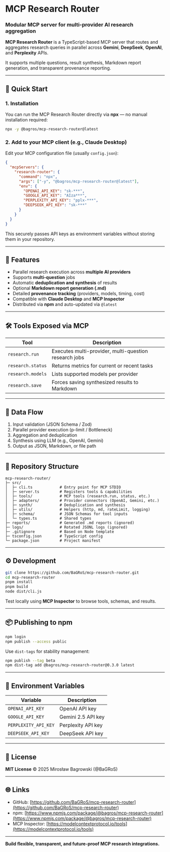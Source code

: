 # MCP Research Router

### Modular MCP server for multi-provider AI research aggregation

**MCP Research Router** is a TypeScript-based MCP server that routes and aggregates research queries in parallel across **Gemini**, **DeepSeek**, **OpenAI**, and **Perplexity** APIs.

It supports multiple questions, result synthesis, Markdown report generation, and transparent provenance reporting.

---

## 🚀 Quick Start

### 1. Installation

You can run the MCP Research Router directly via **npx** — no manual installation required:

```bash
npx -y @bagros/mcp-research-router@latest
```

### 2. Add to your MCP client (e.g., Claude Desktop)

Edit your MCP configuration file (usually `config.json`):

```json
{
  "mcpServers": {
    "research-router": {
      "command": "npx",
      "args": ["-y", "@bagros/mcp-research-router@latest"],
      "env": {
        "OPENAI_API_KEY": "sk-***",
        "GOOGLE_API_KEY": "AIza***",
        "PERPLEXITY_API_KEY": "pplx-***",
        "DEEPSEEK_API_KEY": "sk-***"
      }
    }
  }
}
```

This securely passes API keys as environment variables without storing them in your repository.

---

## 🧩 Features

* Parallel research execution across **multiple AI providers**
* Supports **multi-question** jobs
* Automatic **deduplication and synthesis** of results
* Optional **Markdown report generation (.md)**
* Detailed **provenance tracking** (providers, models, timing, cost)
* Compatible with **Claude Desktop** and **MCP Inspector**
* Distributed via **npm** and auto-updated via `@latest`

---

## 🛠️ Tools Exposed via MCP

| Tool              | Description                                           |
| ----------------- | ----------------------------------------------------- |
| `research.run`    | Executes multi-provider, multi-question research jobs |
| `research.status` | Returns metrics for current or recent tasks           |
| `research.models` | Lists supported models per provider                   |
| `research.save`   | Forces saving synthesized results to Markdown         |

---

## 🧠 Data Flow

1. Input validation (JSON Schema / Zod)
2. Parallel provider execution (p-limit / Bottleneck)
3. Aggregation and deduplication
4. Synthesis using LLM (e.g., OpenAI, Gemini)
5. Output as JSON, Markdown, or file path

---

## 📁 Repository Structure

```
mcp-research-router/
├─ src/
│  ├─ cli.ts            # Entry point for MCP STDIO
│  ├─ server.ts         # Registers tools & capabilities
│  ├─ tools/            # MCP tools (research.run, status, etc.)
│  ├─ adapters/         # Provider connectors (OpenAI, Gemini, etc.)
│  ├─ synth/            # Deduplication and synthesis
│  ├─ utils/            # Helpers (http, md, rateLimit, logging)
│  ├─ schema/           # JSON Schemas for tool inputs
│  └─ types.ts          # Shared types
├─ reports/             # Generated .md reports (ignored)
├─ logs/                # Rotated JSONL logs (ignored)
├─ .gitignore           # Based on Node template
├─ tsconfig.json        # TypeScript config
└─ package.json         # Project manifest
```

---

## ⚙️ Development

```bash
git clone https://github.com/BaGRoS/mcp-research-router.git
cd mcp-research-router
pnpm install
pnpm build
node dist/cli.js
```

Test locally using **MCP Inspector** to browse tools, schemas, and results.

---

## 📦 Publishing to npm

```bash
npm login
npm publish --access public
```

Use `dist-tags` for stability management:

```bash
npm publish --tag beta
npm dist-tag add @bagros/mcp-research-router@0.3.0 latest
```

---

## 🔐 Environment Variables

| Variable             | Description        |
| -------------------- | ------------------ |
| `OPENAI_API_KEY`     | OpenAI API key     |
| `GOOGLE_API_KEY`     | Gemini 2.5 API key |
| `PERPLEXITY_API_KEY` | Perplexity API key |
| `DEEPSEEK_API_KEY`   | DeepSeek API key   |

---

## 🧾 License

**MIT License**
© 2025 Mirosław Bagrowski (@BaGRoS)

---

## 🌐 Links

* GitHub: [https://github.com/BaGRoS/mcp-research-router](https://github.com/BaGRoS/mcp-research-router)
* npm: [https://www.npmjs.com/package/@bagros/mcp-research-router](https://www.npmjs.com/package/@bagros/mcp-research-router)
* MCP Inspector: [https://modelcontextprotocol.io/tools](https://modelcontextprotocol.io/tools)

---

**Build flexible, transparent, and future-proof MCP research integrations.**
